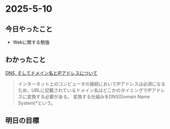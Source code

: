 # 2025-5-10  

## 今日やったこと  
- Webに関する勉強
## わかったこと  
<ins>DNS, そしてドメイン名とIPアドレスについて</ins>  
>インターネット上のコンピュータの接続においてIPアドレスは必須になるため、URLに記載されているドメイン名はどこかのタイミングでIPアドレスに変換する必要がある。
>変換する仕組みをDNS(Domain Name System)*という。
>
## 明日の目標
